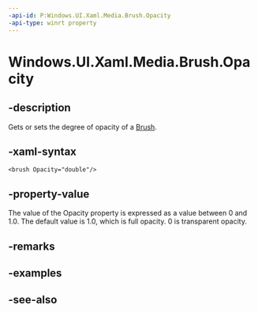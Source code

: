 ```yaml
---
-api-id: P:Windows.UI.Xaml.Media.Brush.Opacity
-api-type: winrt property
---
```


<!-- Property syntax
public double Opacity { get;  set; }
-->

# Windows.UI.Xaml.Media.Brush.Opacity

## -description
Gets or sets the degree of opacity of a [Brush](brush.md).



## -xaml-syntax
```xaml
<brush Opacity="double"/>
```


## -property-value
The value of the Opacity property is expressed as a value between 0 and 1.0. The default value is 1.0, which is full opacity. 0 is transparent opacity.

## -remarks

## -examples

## -see-also
